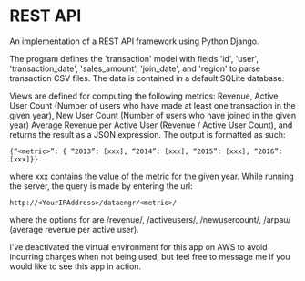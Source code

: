 # REST API
An implementation of a REST API framework using Python Django.

The program defines the 'transaction' model with fields 'id', 'user', 'transaction_date', 'sales_amount', 'join_date', and 'region' to parse transaction CSV files. The data is contained in a default SQLite database.

Views are defined for computing the following metrics: Revenue, Active User Count (Number of users who have made at least one transaction in the given year), New User Count (Number of users who have joined in the given year) Average Revenue per Active User (Revenue / Active User Count), and returns the result as a JSON expression. The output is formatted as such:

    {“<metric>”: { “2013”: [xxx], “2014”: [xxx], “2015”: [xxx], “2016”: [xxx]}}
    
where xxx contains the value of the metric for the given year. While running the server, the query is made by entering the url:

    http://<YourIPAddress>/dataengr/<metric>/
    
where the options for <metric> are /revenue/, /activeusers/, /newusercount/, /arpau/ (average revenue per active user).

I've deactivated the virtual environment for this app on AWS to avoid incurring charges when not being used, but feel free to message me if you would like to see this app in action.
